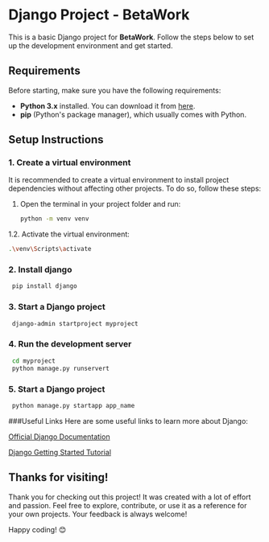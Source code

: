# Django Project - BetaWork

This is a basic Django project for **BetaWork**. Follow the steps below to set up the development environment and get started.

## Requirements

Before starting, make sure you have the following requirements:

- **Python 3.x** installed. You can download it from [here](https://www.python.org/downloads/).
- **pip** (Python's package manager), which usually comes with Python.

## Setup Instructions

### 1. Create a virtual environment

It is recommended to create a virtual environment to install project dependencies without affecting other projects. To do so, follow these steps:

1. Open the terminal in your project folder and run:

   ```bash
   python -m venv venv

1.2. Activate the virtual environment:
   ```bash
   .\venv\Scripts\activate
   ```
### 2. Install django
  ```bash
   pip install django
   ```
### 3. Start a Django project
  ```bash
   django-admin startproject myproject
   ```
### 4. Run the development server
  ```bash
   cd myproject
   python manage.py runservert
   ```
### 5. Start a Django project
  ```bash
   python manage.py startapp app_name
   ```
###Useful Links
Here are some useful links to learn more about Django:

[Official Django Documentation](https://docs.djangoproject.com/en/5.1/)

[Django Getting Started Tutorial](https://www.djangoproject.com/start/)

## Thanks for visiting!

Thank you for checking out this project! It was created with a lot of effort and passion. Feel free to explore, contribute, or use it as a reference for your own projects. Your feedback is always welcome!

Happy coding! 😊
